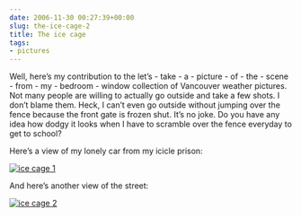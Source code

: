 ```yaml
---
date: 2006-11-30 00:27:39+00:00
slug: the-ice-cage-2
title: The ice cage
tags:
- pictures
---
```


Well, here’s my contribution to the let’s - take - a - picture - of - the - scene - from - my - bedroom - window collection of Vancouver weather pictures. Not many people are willing to actually go outside and take a few shots. I don’t blame them. Heck, I can’t even go outside without jumping over the fence because the front gate is frozen shut. It’s no joke. Do you have any idea how dodgy it looks when I have to scramble over the fence everyday to get to school?

Here’s a view of my lonely car from my icicle prison:

[![ice cage 1](http://wordbitarchives.files.wordpress.com/2014/03/ice-cage-1.jpg)](http://wordbitarchives.files.wordpress.com/2014/03/ice-cage-1.jpg)

And here’s another view of the street:

[![ice cage 2](http://wordbitarchives.files.wordpress.com/2014/03/ice-cage-2.jpg)](http://wordbitarchives.files.wordpress.com/2014/03/ice-cage-2.jpg)
